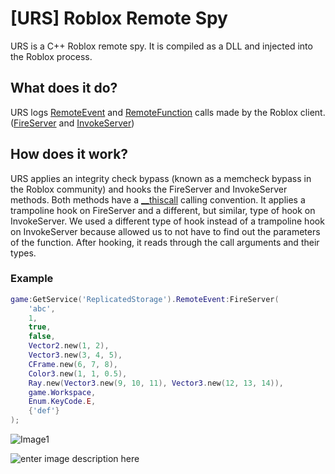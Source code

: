 # [URS] Roblox Remote Spy
URS is a C++ Roblox remote spy. It is compiled as a DLL and injected into the Roblox process.

## What does it do?
URS logs [RemoteEvent](https://developer.roblox.com/en-us/api-reference/class/RemoteEvent) and [RemoteFunction](https://developer.roblox.com/en-us/api-reference/class/RemoteFunction) calls made by the Roblox client. ([FireServer](https://developer.roblox.com/en-us/api-reference/function/RemoteEvent/FireServer) and [InvokeServer](https://developer.roblox.com/en-us/api-reference/function/RemoteFunction/InvokeServer))

## How does it work?
URS applies an integrity check bypass (known as a memcheck bypass in the Roblox community) and hooks the FireServer and InvokeServer methods. Both methods have a [__thiscall](https://docs.microsoft.com/en-us/cpp/cpp/thiscall?view=msvc-170) calling convention. It applies a trampoline hook on FireServer and a different, but similar, type of hook on InvokeServer. We used a different type of hook instead of a trampoline hook on InvokeServer because allowed us to not have to find out the parameters of the function. After hooking, it reads through the call arguments and their types.

### Example

```lua
game:GetService('ReplicatedStorage').RemoteEvent:FireServer(
	'abc',
	1,
	true,
	false,
	Vector2.new(1, 2),
	Vector3.new(3, 4, 5),
	CFrame.new(6, 7, 8),
	Color3.new(1, 1, 0.5),
	Ray.new(Vector3.new(9, 10, 11), Vector3.new(12, 13, 14)),
	game.Workspace,
	Enum.KeyCode.E,
	{'def'}
);
```

![Image1](https://i.gyazo.com/a6e9b28ca57505b370fb05c216a9f512.png)

![enter image description here](https://i.gyazo.com/fafe693bf4f2b52716e03f3564ca9ab5.png)
